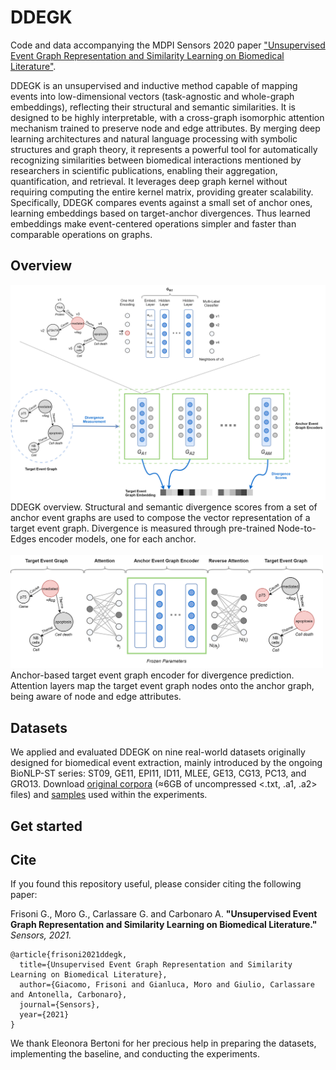 # DDEGK

Code and data accompanying the MDPI Sensors 2020 paper ["Unsupervised Event Graph Representation and Similarity Learning on Biomedical Literature"](TODO).

DDEGK is an unsupervised and inductive method capable of mapping events into low-dimensional vectors (task-agnostic and whole-graph embeddings), reflecting their structural and semantic similarities. It is designed to be highly interpretable, with a cross-graph isomorphic attention mechanism trained to preserve node and edge attributes. By merging deep learning architectures and natural language processing with symbolic structures and graph theory, it represents a powerful tool for automatically recognizing similarities between biomedical interactions mentioned by researchers in scientific publications, enabling their aggregation, quantification, and retrieval. It leverages deep graph kernel without requiring computing the entire kernel matrix, providing greater scalability. Specifically, DDEGK compares events against a small set of anchor ones, learning embeddings based on target-anchor divergences. Thus learned embeddings make event-centered operations simpler and faster than comparable operations on graphs.

## Overview

<img alt="DDEGK overview" src="images/ddegk_overview.png" width="600">
DDEGK overview. Structural and semantic divergence scores from a set of anchor event graphs are used to compose the vector representation of a target event graph. Divergence is measured through pre-trained Node-to-Edges encoder models, one for each anchor.

<br/>
<br/>

<img alt="DDEGK divergence prediction with cross-graph attention" src="images/ddegk_cross_graph_attention.png" width="500">
Anchor-based target event graph encoder for divergence prediction. Attention layers map the target event graph nodes onto the anchor graph, being aware of node and edge attributes.

## Datasets

We applied and evaluated DDEGK on nine real-world datasets originally designed for biomedical event extraction, mainly introduced by the ongoing BioNLP-ST series: ST09, GE11, EPI11, ID11, MLEE, GE13, CG13, PC13, and GRO13. Download [original corpora]() (≈6GB of uncompressed <.txt, .a1, .a2> files) and [samples]() used within the experiments. 



## Get started


## Cite

If you found this repository useful, please consider citing the following paper:

Frisoni G., Moro G., Carlassare G. and Carbonaro A. **"Unsupervised Event Graph Representation and Similarity Learning on Biomedical Literature."** *Sensors, 2021.*


    @article{frisoni2021ddegk,
      title={Unsupervised Event Graph Representation and Similarity Learning on Biomedical Literature},
      author={Giacomo, Frisoni and Gianluca, Moro and Giulio, Carlassare and Antonella, Carbonaro},
      journal={Sensors},
      year={2021}
    }

We thank Eleonora Bertoni for her precious help in preparing the datasets, implementing the baseline, and conducting the experiments.
